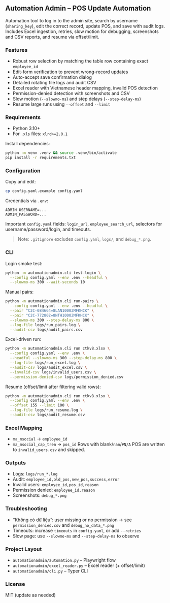 ## Automation Admin – POS Update Automation

Automation tool to log in to the admin site, search by username (`sharing_key`), edit the correct record, update POS, and save with audit logs. Includes Excel ingestion, retries, slow motion for debugging, screenshots and CSV reports, and resume via offset/limit.

### Features
- Robust row selection by matching the table row containing exact `employee_id`
- Edit-form verification to prevent wrong-record updates
- Auto-accept save confirmation dialog
- Detailed rotating file logs and audit CSV
- Excel reader with Vietnamese header mapping, invalid POS detection
- Permission-denied detection with screenshots and CSV
- Slow motion (`--slowmo-ms`) and step delays (`--step-delay-ms`)
- Resume large runs using `--offset` and `--limit`

### Requirements
- Python 3.10+
- For `.xls` files: `xlrd>=2.0.1`

Install dependencies:
```bash
python -m venv .venv && source .venv/bin/activate
pip install -r requirements.txt
```

### Configuration
Copy and edit:
```bash
cp config.yaml.example config.yaml
```
Credentials via `.env`:
```dotenv
ADMIN_USERNAME=...
ADMIN_PASSWORD=...
```

Important `config.yaml` fields: `login_url`, `employee_search_url`, selectors for username/password/login, and timeouts.

> Note: `.gitignore` excludes `config.yaml`, `logs/`, and `debug_*.png`.

### CLI

Login smoke test:
```bash
python -m automationadmin.cli test-login \
  --config config.yaml --env .env --headful \
  --slowmo-ms 300 --wait-seconds 10
```

Manual pairs:
```bash
python -m automationadmin.cli run-pairs \
  --config config.yaml --env .env --headful \
  --pair "C2C-084664=8LAN10002MFKHCK" \
  --pair "C2C-772802=8NTH10002MFKHCK" \
  --slowmo-ms 300 --step-delay-ms 800 \
  --log-file logs/run_pairs.log \
  --audit-csv logs/audit_pairs.csv
```

Excel-driven run:
```bash
python -m automationadmin.cli run ctkv8.xlsx \
  --config config.yaml --env .env \
  --headful --slowmo-ms 300 --step-delay-ms 800 \
  --log-file logs/run_excel.log \
  --audit-csv logs/audit_excel.csv \
  --invalid-csv logs/invalid_users.csv \
  --permission-denied-csv logs/permission_denied.csv
```

Resume (offset/limit after filtering valid rows):
```bash
python -m automationadmin.cli run ctkv8.xlsx \
  --config config.yaml --env .env \
  --offset 155 --limit 100 \
  --log-file logs/run_resume.log \
  --audit-csv logs/audit_resume.csv
```

### Excel Mapping
- `ma_msocial` → `employee_id`
- `ma_msocial_cap_tren` → `pos_id`
Rows with blank/`nan`/`#N/A` POS are written to `invalid_users.csv` and skipped.

### Outputs
- Logs: `logs/run_*.log`
- Audit: `employee_id,old_pos,new_pos,success,error`
- Invalid users: `employee_id,pos_id,reason`
- Permission denied: `employee_id,reason`
- Screenshots: `debug_*.png`

### Troubleshooting
- “Không có dữ liệu”: user missing or no permission → see `permission_denied.csv` and `debug_no_data_*.png`
- Timeouts: increase `timeouts` in `config.yaml`, or add `--retries`
- Slow page: use `--slowmo-ms` and `--step-delay-ms` to observe

### Project Layout
- `automationadmin/automation.py` – Playwright flow
- `automationadmin/excel_reader.py` – Excel reader (+ offset/limit)
- `automationadmin/cli.py` – Typer CLI

### License
MIT (update as needed)
